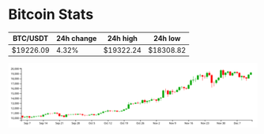 # Bitcoin Stats

BTC/USDT|24h change|24h high|24h low|
|---|---|---|---|
|$19226.09|4.32%|$19322.24|$18308.82|

<img src="./chart.svg">
